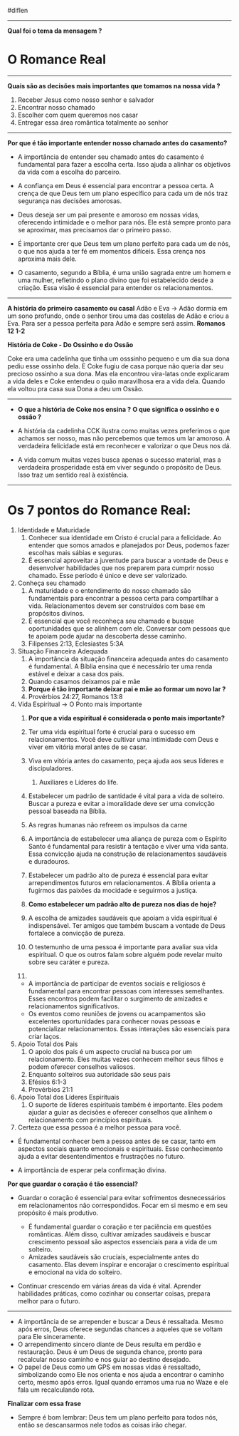 #diflen

---

**Qual foi o tema da mensagem ?**

# O Romance Real
---

**Quais são as decisões mais importantes que tomamos na nossa vida ?**
1. Receber Jesus como nosso senhor e salvador
2. Encontrar nosso chamado
3. Escolher com quem queremos nos casar
4. Entregar essa área romântica totalmente ao senhor

---

**Por que é tão importante entender nosso chamado antes do casamento?**

-  A importância de entender seu chamado antes do casamento é fundamental para fazer a escolha certa. Isso ajuda a alinhar os objetivos da vida com a escolha do parceiro.
    
- A confiança em Deus é essencial para encontrar a pessoa certa. A crença de que Deus tem um plano específico para cada um de nós traz segurança nas decisões amorosas.

- Deus deseja ser um pai presente e amoroso em nossas vidas, oferecendo intimidade e o melhor para nós. Ele está sempre pronto para se aproximar, mas precisamos dar o primeiro passo.

- É importante crer que Deus tem um plano perfeito para cada um de nós, o que nos ajuda a ter fé em momentos difíceis. Essa crença nos aproxima mais dele.
    
- O casamento, segundo a Bíblia, é uma união sagrada entre um homem e uma mulher, refletindo o plano divino que foi estabelecido desde a criação. Essa visão é essencial para entender os relacionamentos.
    
---

**A história do primeiro casamento ou casal**
Adão e Eva -> Adão dormia em um sono profundo, onde o senhor tirou uma das costelas de Adão e criou a Eva. Para ser a pessoa perfeita para Adão e sempre será assim.
**Romanos 12  1-2**

**História de Coke - Do Ossinho e do Ossão**

Coke era uma cadelinha que tinha um osssinho pequeno e um dia sua dona pediu esse ossinho dela. E Coke fugiu de casa porque não queria dar seu precioso ossinho a sua dona. Mas ela encontrou vira-latas onde explicaram a vida deles e Coke entendeu o quão maravilhosa era a vida dela. Quando ela voltou pra casa sua Dona a deu um Ossão.

---

- **O que a história de Coke nos ensina ?** **O que significa o ossinho e o ossão ?**

- A história da cadelinha CCK ilustra como muitas vezes preferimos o que achamos ser nosso, mas não percebemos que temos um lar amoroso. A verdadeira felicidade está em reconhecer e valorizar o que Deus nos dá.

-  A vida comum muitas vezes busca apenas o sucesso material, mas a verdadeira prosperidade está em viver segundo o propósito de Deus. Isso traz um sentido real à existência.

----

# **Os 7 pontos do Romance Real:**

1. Identidade e Maturidade
	1. Conhecer sua identidade em Cristo é crucial para a felicidade. Ao entender que somos amados e planejados por Deus, podemos fazer escolhas mais sábias e seguras.
	2.  É essencial aproveitar a juventude para buscar a vontade de Deus e desenvolver habilidades que nos preparem para cumprir nosso chamado. Esse período é único e deve ser valorizado.
2. Conheça seu chamado
	1. A maturidade e o entendimento do nosso chamado são fundamentais para encontrar a pessoa certa para compartilhar a vida. Relacionamentos devem ser construídos com base em propósitos divinos.
	2. É essencial que você reconheça seu chamado e busque oportunidades que se alinhem com ele. Conversar com pessoas que te apoiam pode ajudar na descoberta desse caminho.
	3. Filipenses 2:13, Eclesiastes 5:3A
3. Situação Financeira Adequada
	1.  A importância da situação financeira adequada antes do casamento é fundamental. A Bíblia ensina que é necessário ter uma renda estável e deixar a casa dos pais.
	2. Quando casamos deixamos pai e mãe
	3. **Porque é tão importante deixar pai e mãe**  **ao formar um novo lar ?**
	4. Provérbios 24:27, Romanos 13:8
4. Vida Espiritual -> O Ponto mais importante
	1. **Por que a vida espiritual é considerada o ponto mais importante?**
	2. Ter uma vida espiritual forte é crucial para o sucesso em relacionamentos. Você deve cultivar uma intimidade com Deus e viver em vitória moral antes de se casar.
	3. Viva em vitória antes do casamento, peça ajuda aos seus líderes e discipuladores.
		1. Auxiliares e Líderes do life.
	4. Estabelecer um padrão de santidade é vital para a vida de solteiro. Buscar a pureza e evitar a imoralidade deve ser uma convicção pessoal baseada na Bíblia.
	5. As regras humanas não refreem os impulsos da carne 
	
	6. A importância de estabelecer uma aliança de pureza com o Espírito Santo é fundamental para resistir à tentação e viver uma vida santa. Essa convicção ajuda na construção de relacionamentos saudáveis e duradouros.
	7. Estabelecer um padrão alto de pureza é essencial para evitar arrependimentos futuros em relacionamentos. A Bíblia orienta a fugirmos das paixões da mocidade e seguirmos a justiça.
	8. **Como estabelecer um padrão alto de pureza nos dias de hoje?**
	9. A escolha de amizades saudáveis que apoiam a vida espiritual é indispensável. Ter amigos que também buscam a vontade de Deus fortalece a convicção de pureza.
	10. O testemunho de uma pessoa é importante para avaliar sua vida espiritual. O que os outros falam sobre alguém pode revelar muito sobre seu caráter e pureza.
	11. 
	  - A importância de participar de eventos sociais e religiosos é fundamental para encontrar pessoas com interesses semelhantes. Esses encontros podem facilitar o surgimento de amizades e relacionamentos significativos.
	- Os eventos como reuniões de jovens ou acampamentos são excelentes oportunidades para conhecer novas pessoas e potencializar relacionamentos. Essas interações são essenciais para criar laços.
5. Apoio Total dos Pais
	1. O apoio dos pais é um aspecto crucial na busca por um relacionamento. Eles muitas vezes conhecem melhor seus filhos e podem oferecer conselhos valiosos.
	2. Enquanto solteiros sua autoridade são seus pais
	3. Efésios 6:1-3
	4. Provérbios 21:1
6. Apoio Total dos Líderes Espirituais
	1.  O suporte de líderes espirituais também é importante. Eles podem ajudar a guiar as decisões e oferecer conselhos que alinhem o relacionamento com princípios espirituais.
7. Certeza que essa pessoa é a melhor pessoa para você.

- É fundamental conhecer bem a pessoa antes de se casar, tanto em aspectos sociais quanto emocionais e espirituais. Esse conhecimento ajuda a evitar desentendimentos e frustrações no futuro.
    
- A importância de esperar pela confirmação divina.

**Por que guardar o coração é tão essencial?**
- Guardar o coração é essencial para evitar sofrimentos desnecessários em relacionamentos não correspondidos. Focar em si mesmo e em seu propósito é mais produtivo.
	- É fundamental guardar o coração e ter paciência em questões românticas. Além disso, cultivar amizades saudáveis e buscar crescimento pessoal são aspectos essenciais para a vida de um solteiro.
	- Amizades saudáveis são cruciais, especialmente antes do casamento. Elas devem inspirar e encorajar o crescimento espiritual e emocional na vida do solteiro.
    
- Continuar crescendo em várias áreas da vida é vital. Aprender habilidades práticas, como cozinhar ou consertar coisas, prepara melhor para o futuro.

---

- A importância de se arrepender e buscar a Deus é ressaltada. Mesmo após erros, Deus oferece segundas chances a aqueles que se voltam para Ele sinceramente.
- O arrependimento sincero diante de Deus resulta em perdão e restauração. Deus é um Deus de segunda chance, pronto para recalcular nosso caminho e nos guiar ao destino desejado.
- O papel de Deus como um GPS em nossas vidas é ressaltado, simbolizando como Ele nos orienta e nos ajuda a encontrar o caminho certo, mesmo após erros. Igual quando erramos uma rua no Waze e ele fala um recalculando rota.

**Finalizar com essa frase**
- Sempre é bom lembrar: Deus tem um plano perfeito para todos nós, então se descansarmos nele todos as coisas irão chegar.